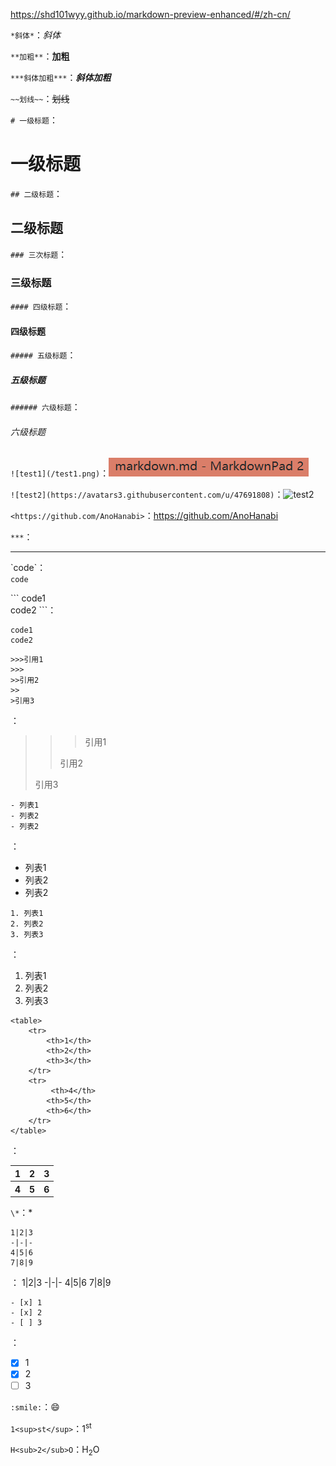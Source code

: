 https://shd101wyy.github.io/markdown-preview-enhanced/#/zh-cn/

`*斜体*`：*斜体* 

`**加粗**`：**加粗**

`***斜体加粗***`：***斜体加粗***

`~~划线~~`：~~划线~~

`# 一级标题`：
# 一级标题
`## 二级标题`：
## 二级标题
`### 三次标题`：
### 三级标题
`#### 四级标题`：
#### 四级标题
`##### 五级标题`：
##### 五级标题
`###### 六级标题`：
###### 六级标题

`![test1](/test1.png)`：![test1](/test1.png)

`![test2](https://avatars3.githubusercontent.com/u/47691808)`：![test2](https://avatars3.githubusercontent.com/u/47691808)

`<https://github.com/AnoHanabi>`：<https://github.com/AnoHanabi>

`***`：<br>
***

\`code\`：<br>
`code`

\```
code1<br>
code2
\```：<br>
```
code1 
code2
```

```
>>>引用1
>>>
>>引用2
>>
>引用3
``` 
：
>>>引用1
>>>
>>引用2
>>
>引用3

```
- 列表1
- 列表2
- 列表2
```
：
- 列表1
- 列表2
- 列表2

```
1. 列表1
2. 列表2
3. 列表3
```
：
1. 列表1
2. 列表2
3. 列表3

```
<table>
    <tr>
        <th>1</th>
        <th>2</th>
        <th>3</th>
    </tr>
    <tr>
         <th>4</th> 
        <th>5</th>
        <th>6</th>
    </tr>
</table>
```
：
<table>
    <tr>
        <th>1</th>
        <th>2</th>
        <th>3</th>
    </tr>
    <tr>
         <th>4</th> 
        <th>5</th>
        <th>6</th>
    </tr>
</table>

`\*`：*

```
1|2|3
-|-|-
4|5|6
7|8|9
```
：
1|2|3
-|-|-
4|5|6
7|8|9

```
- [x] 1
- [x] 2
- [ ] 3
```
：
- [x] 1
- [x] 2
- [ ] 3

`:smile:`：:smile:

`1<sup>st</sup>`：1<sup>st</sup>

`H<sub>2</sub>O`：H<sub>2</sub>O
